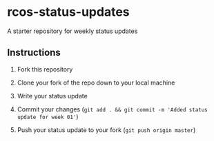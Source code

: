 # rcos-status-updates
A starter repository for weekly status updates


## Instructions
1. Fork this repository

2. Clone your fork of the repo down to your local machine

3. Write your status update

4. Commit your changes (`git add . && git commit -m 'Added status update for week 01'`)

5. Push your status update to your fork (`git push origin master`)